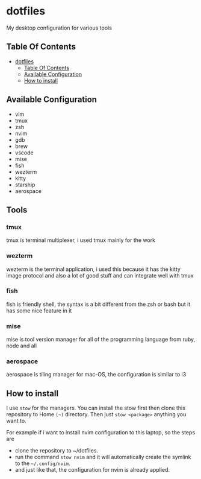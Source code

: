 # dotfiles

My desktop configuration for various tools

## Table Of Contents

<!--toc:start-->

- [dotfiles](#dotfiles)
  - [Table Of Contents](#table-of-contents)
  - [Available Configuration](#available-configuration)
  - [How to install](#how-to-install)
  <!--toc:end-->

## Available Configuration

- vim
- tmux
- zsh
- nvim
- gdb
- brew
- vscode
- mise
- fish
- wezterm
- kitty
- starship
- aerospace

## Tools

### tmux

tmux is terminal multiplexer, i used tmux mainly for the work

### wezterm

wezterm is the terminal application, i used this because it has the kitty image protocol and also a lot of good stuff and can integrate well with tmux

### fish

fish is friendly shell, the syntax is a bit different from the zsh or bash but it has some nice feature in it

### mise

mise is tool version manager for all of the programming language from ruby, node and all

### aerospace

aerospace is tiling manager for mac-OS, the configuration is similar to i3

## How to install

I use `stow` for the managers. You can install the stow first then clone this repository to Home `(~)` directory. Then just `stow <package>` anything you want to.

For example if i want to install nvim configuration to this laptop, so the steps are

- clone the repository to ~/dotfiles.
- run the command `stow nvim` and it will automatically create the symlink to the `~/.config/nvim`.
- and just like that, the configuration for nvim is already applied.
